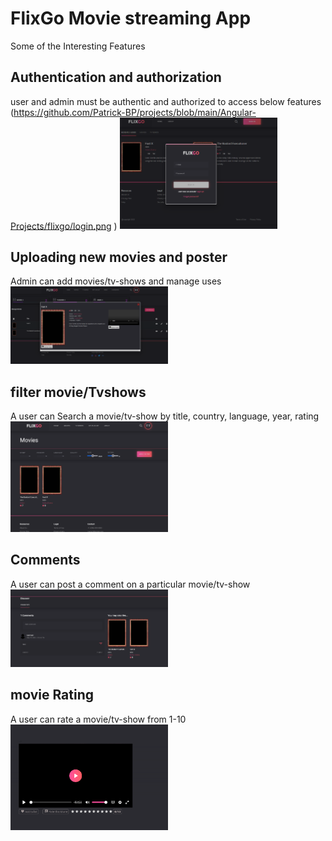 # FlixGo Movie streaming App

Some of the Interesting  Features 

## Authentication and authorization

user and admin must be authentic and authorized to access below features
(https://github.com/Patrick-BP/projects/blob/main/Angular-Projects/flixgo/login.png )
<img src="https://github.com/Patrick-BP/projects/blob/main/Angular-Projects/flixgo/login.png" width="50%"/>

## Uploading new movies and poster

Admin can add movies/tv-shows and manage uses 
<img src="https://github.com/Patrick-BP/projects/blob/main/Angular-Projects/flixgo/uploadmovie.png" width="50%"/>

## filter movie/Tvshows 

A user can Search a movie/tv-show by title, country, language, year, rating
<img src="https://github.com/Patrick-BP/projects/blob/main/Angular-Projects/flixgo/filter.png" width="50%"/>

## Comments

A user can post a comment on a particular movie/tv-show
<img src="https://github.com/Patrick-BP/projects/blob/main/Angular-Projects/flixgo/comments.png" width="50%"/>

## movie Rating

A user can rate a movie/tv-show from 1-10
<img src="https://github.com/Patrick-BP/projects/blob/main/Angular-Projects/flixgo/rating.png" width="50%"/>